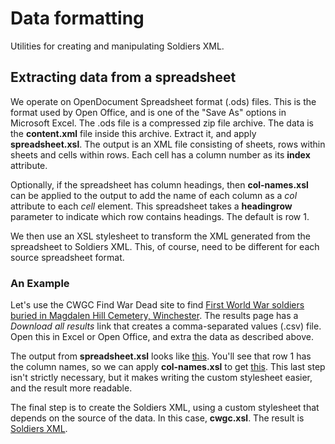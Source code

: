 # Data formatting

Utilities for creating and manipulating Soldiers XML.

## Extracting data from a spreadsheet

We operate on OpenDocument Spreadsheet format (.ods) files. This is the format used by Open Office, and is one of the "Save As" options in Microsoft Excel. The .ods file is a compressed zip file archive. The data is the **content.xml** file inside this archive. Extract it, and apply **spreadsheet.xsl**. The output is an XML file consisting of sheets, rows within sheets and cells within rows. Each cell has a column number as its **index** attribute.

Optionally, if the spreadsheet has column headings, then **col-names.xsl** can be applied to the output to add the name of each column as a *col* attribute to each *cell* element. This spreadsheet takes a **headingrow** parameter to indicate which row contains headings. The default is row 1.

We then use an XSL stylesheet to transform the XML generated from the spreadsheet to Soldiers XML. This, of course, need to be different for each source spreadsheet format.

### An Example

Let's use the CWGC Find War Dead site to find [First World War soldiers buried in Magdalen Hill Cemetery, Winchester](https://www.cwgc.org/find-records/find-war-dead/search-results/?Surname=&Forename=&Initials=&ServiceNum=&Regiment=&WarSelect=1&Cemetery=WINCHESTER+%28MAGDALEN+HILL%29+CEMETERY&CountryCommemoratedIn=null&Unit=&Rank=&SecondaryRegiment=&AgeOfDeath=0&DateDeathFromDay=1&DateDeathFromMonth=January&DateDeathFromYear=&DateDeathToDay=1&DateDeathToMonth=January&DateDeathToYear=&DateOfDeath=&Honours=null&AdditionalInfo=). The results page has a *Download all results* link that creates a comma-separated values (.csv) file. Open this in Excel or Open Office, and extra the data as described above.

The output from **spreadsheet.xsl** looks like [this](example/spreadsheet.xml). You'll see that row 1 has the column names, so we can apply **col-names.xsl** to get [this](example/spreadsheet-names.xml). This last step isn't strictly necessary, but it makes writing the custom stylesheet easier, and the result more readable.

The final step is to create the Soldiers XML, using a custom stylesheet that depends on the source of the data. In this case, **cwgc.xsl**. The result is [Soldiers XML](example/soldiers.xml).